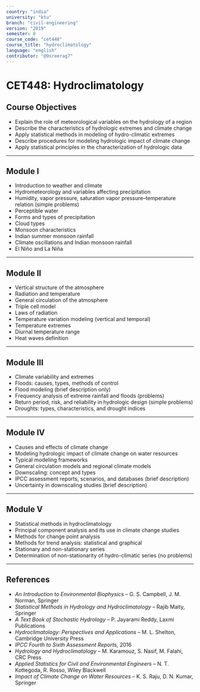 ```yaml
---
country: "india"
university: "ktu"
branch: "civil-engineering"
version: "2019"
semester: 8
course_code: "cet448"
course_title: "hydroclimatology"
language: "english"
contributor: "@9sreerag7"
---
```


# CET448: Hydroclimatology

## Course Objectives

- Explain the role of meteorological variables on the hydrology of a region  
- Describe the characteristics of hydrologic extremes and climate change  
- Apply statistical methods in modeling of hydro-climatic extremes  
- Describe procedures for modeling hydrologic impact of climate change  
- Apply statistical principles in the characterization of hydrologic data  

---

## Module I

- Introduction to weather and climate  
- Hydrometeorology and variables affecting precipitation  
- Humidity, vapor pressure, saturation vapor pressure–temperature relation (simple problems)  
- Perceptible water  
- Forms and types of precipitation  
- Cloud types  
- Monsoon characteristics  
- Indian summer monsoon rainfall  
- Climate oscillations and Indian monsoon rainfall  
- El Niño and La Niña  

---

## Module II

- Vertical structure of the atmosphere  
- Radiation and temperature  
- General circulation of the atmosphere  
- Triple cell model  
- Laws of radiation  
- Temperature variation modeling (vertical and temporal)  
- Temperature extremes  
- Diurnal temperature range  
- Heat waves definition  

---

## Module III

- Climate variability and extremes  
- Floods: causes, types, methods of control  
- Flood modeling (brief description only)  
- Frequency analysis of extreme rainfall and floods (problems)  
- Return period, risk, and reliability in hydrologic design (simple problems)  
- Droughts: types, characteristics, and drought indices  

---

## Module IV

- Causes and effects of climate change  
- Modeling hydrologic impact of climate change on water resources  
- Typical modeling frameworks  
- General circulation models and regional climate models  
- Downscaling: concept and types  
- IPCC assessment reports, scenarios, and databases (brief description)  
- Uncertainty in downscaling studies (brief description)  

---

## Module V

- Statistical methods in hydroclimatology  
- Principal component analysis and its use in climate change studies  
- Methods for change point analysis  
- Methods for trend analysis: statistical and graphical  
- Stationary and non-stationary series  
- Determination of non-stationarity of hydro-climatic series (no problems)  

---

## References

- *An Introduction to Environmental Biophysics* – G. S. Campbell, J. M. Norman, Springer  
- *Statistical Methods in Hydrology and Hydroclimatology* – Rajib Maity, Springer  
- *A Text Book of Stochastic Hydrology* – P. Jayarami Reddy, Laxmi Publications  
- *Hydroclimatology: Perspectives and Applications* – M. L. Shelton, Cambridge University Press  
- *IPCC Fourth to Sixth Assessment Reports*, 2016  
- *Hydrology and Hydroclimatology* – M. Karamouz, S. Nasif, M. Falahi, CRC Press  
- *Applied Statistics for Civil and Environmental Engineers* – N. T. Kottegoda, R. Rosso, Wiley Blackwell  
- *Impact of Climate Change on Water Resources* – K. S. Raju, D. N. Kumar, Springer  
